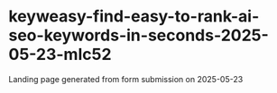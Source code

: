 # keyweasy-find-easy-to-rank-ai-seo-keywords-in-seconds-2025-05-23-mlc52
Landing page generated from form submission on 2025-05-23
